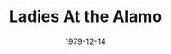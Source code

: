---
title: Ladies At the Alamo
date: 1979-12-14
closing_date: 1979-12-22
layout: productions
playbill:
Theatre: Theatre Jacksonville
Venue: Little Theatre
cast:
- Dede Cooper: Sabina Meyer
- Bella Gardner: Nancy Kaye
- Suits: Mardie Kelly
- Joanne Remington: Pat Sharpe
- Shirley Fuller: Carolyn Courreges
crew:
- Director: Robert Knowles
- Scene Design: Hal Henderson
- Stage Manager: Hal Henderson
- Assistant Stage Manager: Keith Moody
- Light Technician: Wanda Newell
- Sound Technician: Pam Jackson
- Properties: Pam Jackson
- Costumes: Gert Berman
- Publicity:
  - Jackson Newsom
  - Gerri Turbow
  - Dick Kerekes
- Box Office: Barbara Stillson
- House Manager: Valerie Hall
orchestra:
external_links:
---